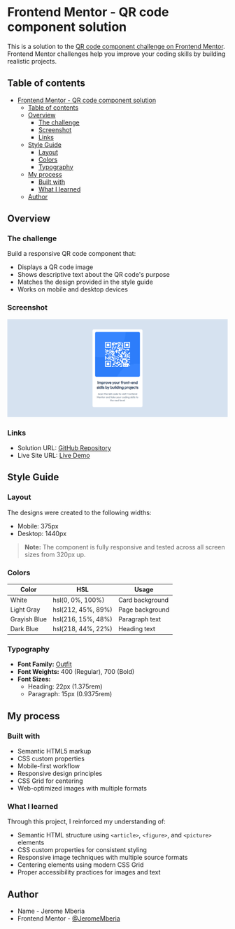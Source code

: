 # Frontend Mentor - QR code component solution

This is a solution to the [QR code component challenge on Frontend Mentor](https://www.frontendmentor.io/challenges/qr-code-component-iux_sIO_H). Frontend Mentor challenges help you improve your coding skills by building realistic projects.

## Table of contents

- [Frontend Mentor - QR code component solution](#frontend-mentor---qr-code-component-solution)
  - [Table of contents](#table-of-contents)
  - [Overview](#overview)
    - [The challenge](#the-challenge)
    - [Screenshot](#screenshot)
    - [Links](#links)
  - [Style Guide](#style-guide)
    - [Layout](#layout)
    - [Colors](#colors)
    - [Typography](#typography)
  - [My process](#my-process)
    - [Built with](#built-with)
    - [What I learned](#what-i-learned)
  - [Author](#author)

## Overview

### The challenge

Build a responsive QR code component that:

- Displays a QR code image
- Shows descriptive text about the QR code's purpose
- Matches the design provided in the style guide
- Works on mobile and desktop devices

### Screenshot

![Desktop Preview](./preview.jpg)

### Links

- Solution URL: [GitHub Repository](https://github.com/JeromeMberia/qr-code-component)
- Live Site URL: [Live Demo](https://jeromemberia.github.io/qr-code-component/)

## Style Guide

### Layout

The designs were created to the following widths:

- Mobile: 375px
- Desktop: 1440px

> **Note:** The component is fully responsive and tested across all screen sizes from 320px up.

### Colors

| Color          | HSL                | Usage                     |
|----------------|--------------------|---------------------------|
| White          | hsl(0, 0%, 100%)   | Card background           |
| Light Gray     | hsl(212, 45%, 89%) | Page background           |
| Grayish Blue   | hsl(216, 15%, 48%) | Paragraph text            |
| Dark Blue      | hsl(218, 44%, 22%) | Heading text              |

### Typography

- **Font Family:** [Outfit](https://fonts.google.com/specimen/Outfit)
- **Font Weights:** 400 (Regular), 700 (Bold)
- **Font Sizes:**
  - Heading: 22px (1.375rem)
  - Paragraph: 15px (0.9375rem)

## My process

### Built with

- Semantic HTML5 markup
- CSS custom properties
- Mobile-first workflow
- Responsive design principles
- CSS Grid for centering
- Web-optimized images with multiple formats

### What I learned

Through this project, I reinforced my understanding of:

- Semantic HTML structure using `<article>`, `<figure>`, and `<picture>` elements
- CSS custom properties for consistent styling
- Responsive image techniques with multiple source formats
- Centering elements using modern CSS Grid
- Proper accessibility practices for images and text

## Author

- Name - Jerome Mberia
- Frontend Mentor - [@JeromeMberia](https://www.frontendmentor.io/profile/JeromeMberia)

